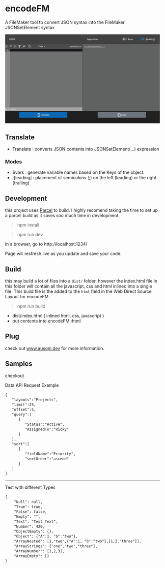 # encodeFM

A FileMaker tool to convert JSON syntax into the FileMaker JSONSetElement syntax

![](encodeFM.gif)

## Translate

- Translate : converts JSON contents into JSONSetElement(...) expression

### Modes

- $vars : generate variable names based on the Keys of the object.
- ;\[leading\] : placement of semicolons (;) on the left (leading) or the right (trailing)

## Development

this project uses [Parcel](https://parceljs.org/getting_started.html) to build. I highly recomend taking the time to set up a parcel build as it saves soo much time in development.

> npm install

> npm run dev

In a browser, go to http://localhost:1234/

Page will resfresh live as you update and save your code.

## Build

this may build a lot of files into a `dist/` folder, however the index.html file in this folder will contain all the javascript, css and html inlined into a single file. This build file is the added to the `html` field in the Web Direct Source Layout for encodeFM.

> npm run build

- dist/index.html ( inlined html, css, javascript )
- put contents into encodeFM::html

## Plug

check out www.ausom.dev for more information.

## Samples

checkout

Data API Request Example

```
{
   "layouts":"Projects",
   "limit":25,
   "offset":5,
   "query":[
      {
         "Status":"Active",
         "AssignedTo":"Ricky"
      }
   ],
   "sort":[
      {
         "fieldName":"Priority",
         "sortOrder":"ascend"
      }
   ]
}
```

---

Test with different Types

```
{
    "Null": null,
    "True": true,
    "False": false,
    "Empty": "",
    "Text": "Test Text",
    "Number": 420,
    "ObjectEmpty": {},
    "Object": {"A":1, "b":"two"},
    "ArrayNested": [1,"two",{"A":1, "b":"two"},[1,2,"three"]],
    "ArrayStrings": ["one","two","three"],
    "ArrayNumber": [1,2,3],
    "ArrayEmpty": []
}
```

